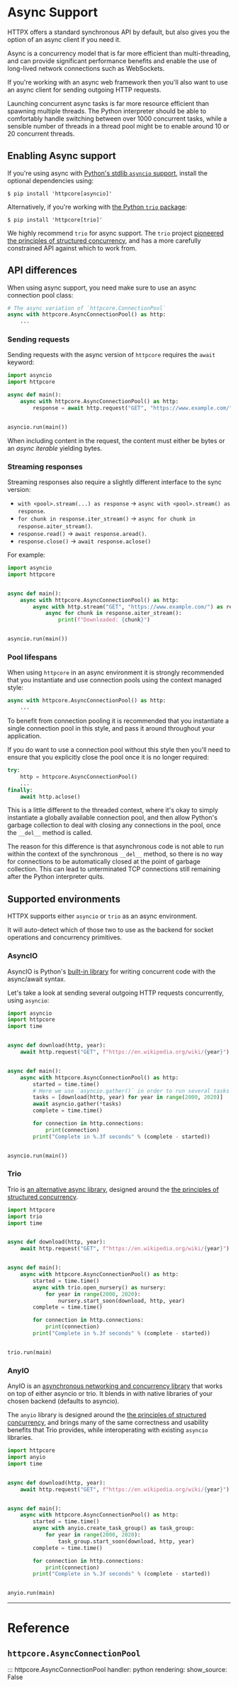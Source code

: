 # Async Support

HTTPX offers a standard synchronous API by default, but also gives you the option of an async client if you need it.

Async is a concurrency model that is far more efficient than multi-threading, and can provide significant performance benefits and enable the use of long-lived network connections such as WebSockets.

If you're working with an async web framework then you'll also want to use an async client for sending outgoing HTTP requests.

Launching concurrent async tasks is far more resource efficient than spawning multiple threads. The Python interpreter should be able to comfortably handle switching between over 1000 concurrent tasks, while a sensible number of threads in a thread pool might be to enable around 10 or 20 concurrent threads.

## Enabling Async support

If you're using async with [Python's stdlib `asyncio` support](https://docs.python.org/3/library/asyncio.html), install the optional dependencies using:

```shell
$ pip install 'httpcore[asyncio]'
```

Alternatively, if you're working with [the Python `trio` package](https://trio.readthedocs.io/en/stable/):

```shell
$ pip install 'httpcore[trio]'
```

We highly recommend `trio` for async support. The `trio` project [pioneered the principles of structured concurrency](https://en.wikipedia.org/wiki/Structured_concurrency), and has a more carefully constrained API against which to work from.

## API differences

When using async support, you need make sure to use an async connection pool class:

```python
# The async variation of `httpcore.ConnectionPool`
async with httpcore.AsyncConnectionPool() as http:
    ...
```

### Sending requests

Sending requests with the async version of `httpcore` requires the `await` keyword:

```python
import asyncio
import httpcore

async def main():
    async with httpcore.AsyncConnectionPool() as http:
        response = await http.request("GET", "https://www.example.com/")


asyncio.run(main())
```

When including content in the request, the content must either be bytes or an *async iterable* yielding bytes.

### Streaming responses

Streaming responses also require a slightly different interface to the sync version:

* `with <pool>.stream(...) as response` → `async with <pool>.stream() as response`.
* `for chunk in response.iter_stream()` → `async for chunk in response.aiter_stream()`.
* `response.read()` → `await response.aread()`.
* `response.close()` → `await response.aclose()`

For example:

```python
import asyncio
import httpcore


async def main():
    async with httpcore.AsyncConnectionPool() as http:
        async with http.stream("GET", "https://www.example.com/") as response:
            async for chunk in response.aiter_stream():
                print(f"Downloaded: {chunk}")


asyncio.run(main())
```

### Pool lifespans

When using `httpcore` in an async environment it is strongly recommended that you instantiate and use connection pools using the context managed style:

```python
async with httpcore.AsyncConnectionPool() as http:
    ...
```

To benefit from connection pooling it is recommended that you instantiate a single connection pool in this style, and pass it around throughout your application.

If you do want to use a connection pool without this style then you'll need to ensure that you explicitly close the pool once it is no longer required:

```python
try:
    http = httpcore.AsyncConnectionPool()
    ...
finally:
    await http.aclose()
```

This is a little different to the threaded context, where it's okay to simply instantiate a globally available connection pool, and then allow Python's garbage collection to deal with closing any connections in the pool, once the `__del__` method is called.

The reason for this difference is that asynchronous code is not able to run within the context of the synchronous `__del__` method, so there is no way for connections to be automatically closed at the point of garbage collection. This can lead to unterminated TCP connections still remaining after the Python interpreter quits.

## Supported environments

HTTPX supports either `asyncio` or `trio` as an async environment.

It will auto-detect which of those two to use as the backend for socket operations and concurrency primitives.

### AsyncIO

AsyncIO is Python's [built-in library](https://docs.python.org/3/library/asyncio.html) for writing concurrent code with the async/await syntax.

Let's take a look at sending several outgoing HTTP requests concurrently, using `asyncio`:

```python
import asyncio
import httpcore
import time


async def download(http, year):
    await http.request("GET", f"https://en.wikipedia.org/wiki/{year}")


async def main():
    async with httpcore.AsyncConnectionPool() as http:
        started = time.time()
        # Here we use `asyncio.gather()` in order to run several tasks concurrently...
        tasks = [download(http, year) for year in range(2000, 2020)]
        await asyncio.gather(*tasks)
        complete = time.time()

        for connection in http.connections:
            print(connection)
        print("Complete in %.3f seconds" % (complete - started))


asyncio.run(main())
```

### Trio

Trio is [an alternative async library](https://trio.readthedocs.io/en/stable/), designed around the [the principles of structured concurrency](https://en.wikipedia.org/wiki/Structured_concurrency).

```python
import httpcore
import trio
import time


async def download(http, year):
    await http.request("GET", f"https://en.wikipedia.org/wiki/{year}")


async def main():
    async with httpcore.AsyncConnectionPool() as http:
        started = time.time()
        async with trio.open_nursery() as nursery:
            for year in range(2000, 2020):
                nursery.start_soon(download, http, year)
        complete = time.time()

        for connection in http.connections:
            print(connection)
        print("Complete in %.3f seconds" % (complete - started))


trio.run(main)
```

### AnyIO

AnyIO is an [asynchronous networking and concurrency library](https://anyio.readthedocs.io/) that works on top of either asyncio or trio. It blends in with native libraries of your chosen backend (defaults to asyncio).

The `anyio` library is designed around the [the principles of structured concurrency](https://en.wikipedia.org/wiki/Structured_concurrency), and brings many of the same correctness and usability benefits that Trio provides, while interoperating with existing `asyncio` libraries.

```python
import httpcore
import anyio
import time


async def download(http, year):
    await http.request("GET", f"https://en.wikipedia.org/wiki/{year}")


async def main():
    async with httpcore.AsyncConnectionPool() as http:
        started = time.time()
        async with anyio.create_task_group() as task_group:
            for year in range(2000, 2020):
                task_group.start_soon(download, http, year)
        complete = time.time()

        for connection in http.connections:
            print(connection)
        print("Complete in %.3f seconds" % (complete - started))


anyio.run(main)
```

---

# Reference

## `httpcore.AsyncConnectionPool`

::: httpcore.AsyncConnectionPool
    handler: python
    rendering:
        show_source: False
